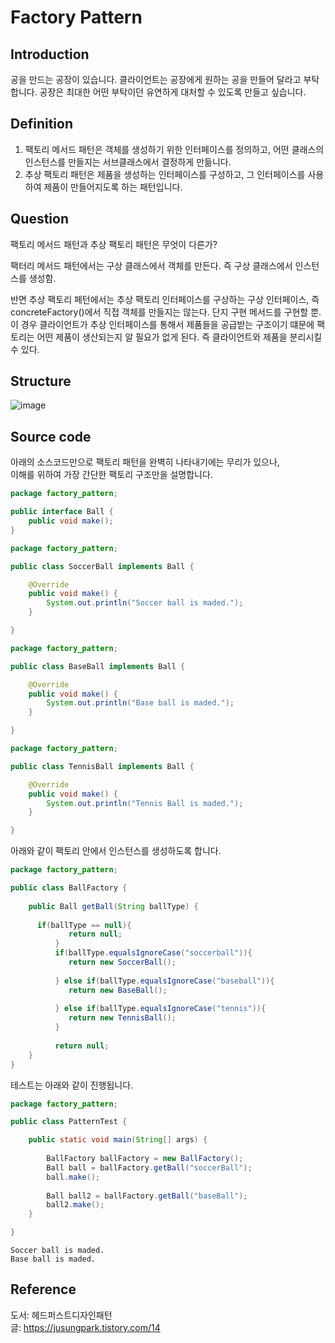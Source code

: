 # Factory Pattern
## Introduction
공을 만드는 공장이 있습니다. 클라이언트는 공장에게 원하는 공을 만들어 달라고 부탁합니다.
공장은 최대한 어떤 부탁이던 유연하게 대처할 수 있도록 만들고 싶습니다.  

## Definition
1. 팩토리 메서드 패턴은 객체를 생성하기 위한 인터페이스를 정의하고, 어떤 클래스의 인스턴스를 만들지는 서브클래스에서 결정하게 만듦니다.  
2. 추상 팩토리 패턴은 제품을 생성하는 인터페이스를 구성하고, 그 인터페이스를 사용하여 제품이 만들어지도록 하는 패턴입니다.  

## Question
팩토리 메서드 패턴과 추상 팩토리 패턴은 무엇이 다른가?  
  
팩터리 메서드 패턴에서는 구상 클래스에서 객체를 만든다. 즉 구상 클래스에서 인스턴스를 생성함.  
    
반면 추상 팩토리 페턴에서는 추상 팩토리 인터페이스를 구상하는 구상 인터페이스, 즉 concreteFactory()에서 직접 객체를 만들지는 않는다. 단지 구현 메서드를 구현할 뿐.  
이 경우 클라이언트가 추상 인터페이스를 통해서 제품들을 공급받는 구조이기 떄문에 팩토리는 어떤 제품이 생산되는지 알 필요가 없게 된다. 즉 클라이언트와 제품을 분리시킬 수 있다.  


## Structure
![image](https://user-images.githubusercontent.com/78812317/143057590-7516568d-46c6-45a5-a638-f98244b7a099.png)



## Source code
아래의 소스코드만으로 팩토리 패턴을 완벽히 나타내기에는 무리가 있으나,  
이해를 위하여 가장 간단한 팩토리 구조만을 설명합니다.  

```Java
package factory_pattern;

public interface Ball {
	public void make();
}

```  

```Java
package factory_pattern;

public class SoccerBall implements Ball {

	@Override
	public void make() {
		System.out.println("Soccer ball is maded.");
	}

}


```

```Java
package factory_pattern;

public class BaseBall implements Ball {

	@Override
	public void make() {
		System.out.println("Base ball is maded.");
	}

}


```

```Java
package factory_pattern;

public class TennisBall implements Ball {

	@Override
	public void make() {
		System.out.println("Tennis Ball is maded.");
	}

}


```

아래와 같이 팩토리 안에서 인스턴스를 생성하도록 합니다.  
```Java
package factory_pattern;

public class BallFactory {
	
	public Ball getBall(String ballType) {
		
	  if(ballType == null){
	         return null;
	      }		
	      if(ballType.equalsIgnoreCase("soccerball")){
	         return new SoccerBall();
	         
	      } else if(ballType.equalsIgnoreCase("baseball")){
	         return new BaseBall();
	         
	      } else if(ballType.equalsIgnoreCase("tennis")){
	         return new TennisBall();
	      }
	      
	      return null;
	}
}

```

테스트는 아래와 같이 진행됩니다.  

```Java
package factory_pattern;

public class PatternTest {

	public static void main(String[] args) {
		
		BallFactory ballFactory = new BallFactory();
		Ball ball = ballFactory.getBall("soccerBall");
		ball.make();
		
		Ball ball2 = ballFactory.getBall("baseBall");
		ball2.make();
	}

}

```

```
Soccer ball is maded.
Base ball is maded.
```

## Reference
도서: 헤드퍼스트디자인패턴  
글: https://jusungpark.tistory.com/14
